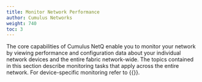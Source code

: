 ```yaml
---
title: Monitor Network Performance
author: Cumulus Networks
weight: 740
toc: 3
---
```

The core capabilities of Cumulus NetQ enable you to monitor your network by viewing performance and configuration data about your individual network devices and the entire fabric network-wide. The topics contained in this section describe monitoring tasks that apply across the entire network. For device-specific monitoring refer to {{<link title="Monitor Devices">}}.
